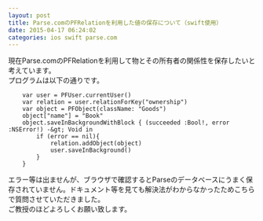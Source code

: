 ```yaml
---
layout: post
title: Parse.comのPFRelationを利用した値の保存について（swift使用）
date: 2015-04-17 06:24:02
categories: ios swift parse.com
---
```

<p>現在Parse.comのPFRelationを利用して物とその所有者の関係性を保存したいと考えています。<br>
プログラムは以下の通りです。</p>

```
    var user = PFUser.currentUser()
    var relation = user.relationForKey("ownership")
    var object = PFObject(className: "Goods")
    object["name"] = "Book"
    object.saveInBackgroundWithBlock { (succeeded :Bool!, error :NSError!) -&gt; Void in
        if (error == nil){
            relation.addObject(object)
            user.saveInBackground()
        }
    }
```

<p>エラー等は出ませんが、ブラウザで確認するとParseのデータベースにうまく保存されていません。ドキュメント等を見ても解決法がわからなかったためこちらで質問させていただきました。<br>
ご教授のほどよろしくお願い致します。</p>
